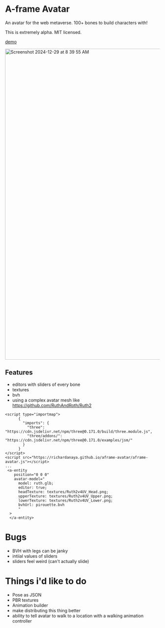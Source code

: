 # A-frame Avatar

An avatar for the web metaverse. 100+ bones to build characters with!

This is extremely alpha. MIT licensed.

[demo](https://richardanaya.github.io/aframe-avatar/)

<img width="1011" alt="Screenshot 2024-12-29 at 8 39 55 AM" src="https://github.com/user-attachments/assets/fdea057d-fb8d-4d2e-b730-466cee54b274" />


## Features
* editors with sliders of every bone
* textures
* bvh
* using a complex avatar mesh like https://github.com/RuthAndRoth/Ruth2

```
<script type="importmap">
      {
        "imports": {
          "three": "https://cdn.jsdelivr.net/npm/three@0.171.0/build/three.module.js",
          "three/addons/": "https://cdn.jsdelivr.net/npm/three@0.171.0/examples/jsm/"
        }
      }
</script>
<script src="https://richardanaya.github.io/aframe-avatar/aframe-avatar.js"></script>
...
 <a-entity
    position="0 0 0"
    avatar-model="
      model: ruth.glb;
      editor: true;
      headTexture: textures/Ruth2v4UV_Head.png;
      upperTexture: textures/Ruth2v4UV_Upper.png;
      lowerTexture: textures/Ruth2v4UV_Lower.png;
      bvhUrl: pirouette.bvh
      "
  >
  </a-entity>
```

# Bugs
* BVH with legs can be janky
* intiial values of sliders
* sliders feel weird (can't actually slide)

# Things i'd like to do
* Pose as JSON
* PBR textures
* Animation builder
* make distributing this thing better
* ability to tell avatar to walk to a location with a walking animation controller
